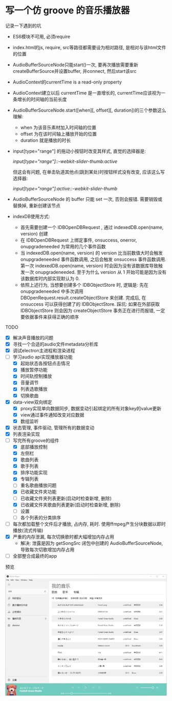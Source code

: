 # 写一个仿 groove 的音乐播放器

记录一下遇到的坑

- ES6模块不可用, 必须require
- index.html的js, require, src等路径都需要设为相对路径, 是相对与该html文件的位置
- AudioBufferSourceNode只能start()一次, 要再次播放需要重新createBufferSource并设置buffer, 并connect, 然后start该src
- AudioContext的currentTime is a read-only property
- AudioContext建立以后 currentTime 是一直增长的, currentTime应该视为一条增长的时间轴的当前长度
- AudioBufferSourceNode.start([when][, offset][, duration])的三个参数这么理解:
  - when 为该音乐素材加入时间轴的位置
  - offset 为在该时间轴上播放开始的位置
  - duration 就是播放的时长
- input[type="range"] 的拖动小按钮时改变其样式, 直觉的选择器是:

  *input[type="range"]::-webkit-slider-thumb:active*

  但这会有问题, 在单击轨道其他点(跳到某处)时按钮样式没有改变, 应该这么写选择器:
  
  *input[type="range"]:active::-webkit-slider-thumb*
- AudioBufferSourceNode 的 buffer 只能 set 一次, 否则会报错. 需要销毁或替换掉, 重新创建该节点
- indexDB使用方式:
  - 首先需要创建一个 IDBOpenDBRequest , 通过 indexedDB.open(name, version) 创建
  - 在 IDBOpenDBRequest 上绑定事件, onsuccess, onerror, onupgradeneeded 为常用的几个事件函数
  - 当 indexedDB.open(name, version) 的 version 比当前数值大时会触发 onupgradeneeded 事件函数调用, 之后会触发 onsuccess 事件函数调用. 第一次 indexedDB.open(name, version) 时会因为没有该数据库导致触发一次 onupgradeneeded. 至于为什么 version 从 1 开始可能是因为没有该数据库时内部实现默认为 0.
  - 依照上述行为, 当想要创建多个 IDBObjectStore 时, 逻辑是: 先在 onupgradeneeded 中多次调用 DBOpenRequest.result.createObjectStore 来创建. 完成后, 在 onsuccess 可以获得创建了的 IDBObjectStore. 踩坑: 如果在外部获取 IDBObjectStore 则会因为 createObjectStore 事务正在进行而报错, 一定要依据事件来获得正确的顺序

TODO

- [x] 解决声音播放的问题
- [x] 寻找一个合适的audio文件metadata分析库
- [x] 调试electron主进程和渲染进程
- [ ] 学习audio api实现播放器功能
  - [x] 起始状态各按钮点击情况
  - [x] 播放暂停功能
  - [x] 时间轨控制播放
  - [x] 音量调节
  - [x] 列表选歌播放
  - [x] 切换歌曲
- [x] data-view双向绑定
  - [x] proxy实现单向数据同步, 数据变动引起绑定的所有对象key的value更新
  - [x] view通过事件通知改变对应数据
  - [x] 数组监听
- [x] 状态管理, 事件驱动, 管理所有的数据变动
- [x] 列表渲染实现
- [ ] 写完所有groove的组件
  - [x] 底部播放控制
  - [x] 左侧栏
  - [x] 歌曲列表
  - [x] 歌手列表
  - [x] 排序功能实现
  - [x] 专辑列表
  - [ ] 重名歌曲播放问题
  - [x] 已收藏文件夹功能
  - [ ] 已收藏文件夹列表更新(启动时检查新增, 删除)
  - [x] 已收藏文件夹歌曲列表更新(启动时检查新增, 删除)
  - [ ] 设置
  - [ ] 各个列表的分类排序
- [ ] 每次都加载整个文件后才播放, 占内存, 耗时. 使用ffmpeg产生分块数据以即时播放(流式传输)
- [x] 严重的内存泄漏, 每次切换歌时都大幅增加内存占用
  - 解决: 泄露是因为 getSongSrc 闭包中创建的 AudioBufferSourceNode, 导致每次切歌增加内存占用
- [ ] 全部整合成最终的app

预览

![Alt preview](assets/sample.jpg)
